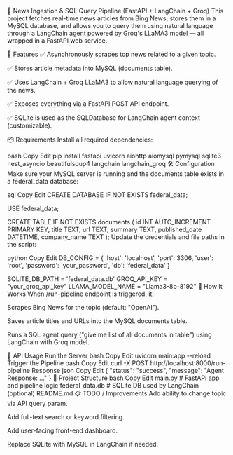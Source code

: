 📰 News Ingestion & SQL Query Pipeline (FastAPI + LangChain + Groq)
This project fetches real-time news articles from Bing News, stores them in a MySQL database, and allows you to query them using natural language through a LangChain agent powered by Groq's LLaMA3 model — all wrapped in a FastAPI web service.

🚀 Features
✅ Asynchronously scrapes top news related to a given topic.

✅ Stores article metadata into MySQL (documents table).

✅ Uses LangChain + Groq LLaMA3 to allow natural language querying of the news.

✅ Exposes everything via a FastAPI POST API endpoint.

✅ SQLite is used as the SQLDatabase for LangChain agent context (customizable).

📦 Requirements
Install all required dependencies:

bash
Copy
Edit
pip install fastapi uvicorn aiohttp aiomysql pymysql sqlite3 nest_asyncio beautifulsoup4 langchain langchain_groq
🛠 Configuration
Make sure your MySQL server is running and the documents table exists in a federal_data database:

sql
Copy
Edit
CREATE DATABASE IF NOT EXISTS federal_data;

USE federal_data;

CREATE TABLE IF NOT EXISTS documents (
    id INT AUTO_INCREMENT PRIMARY KEY,
    title TEXT,
    url TEXT,
    summary TEXT,
    published_date DATETIME,
    company_name TEXT
);
Update the credentials and file paths in the script:

python
Copy
Edit
DB_CONFIG = {
    'host': 'localhost',
    'port': 3306,
    'user': 'root',
    'password': 'your_password',
    'db': 'federal_data'
}

SQLITE_DB_PATH = 'federal_data.db'
GROQ_API_KEY = "your_groq_api_key"
LLAMA_MODEL_NAME = "Llama3-8b-8192"
🧠 How It Works
When /run-pipeline endpoint is triggered, it:

Scrapes Bing News for the topic (default: "OpenAI").

Saves article titles and URLs into the MySQL documents table.

Runs a SQL agent query ("give me list of all documents in table") using LangChain with Groq model.

📡 API Usage
Run the Server
bash
Copy
Edit
uvicorn main:app --reload
Trigger the Pipeline
bash
Copy
Edit
curl -X POST http://localhost:8000/run-pipeline
Response
json
Copy
Edit
{
  "status": "success",
  "message": "Agent Response: ..."
}
📁 Project Structure
bash
Copy
Edit
main.py          # FastAPI app and pipeline logic
federal_data.db  # SQLite DB used by LangChain (optional)
README.md
📋 TODO / Improvements
Add ability to change topic via API query param.

Add full-text search or keyword filtering.

Add user-facing front-end dashboard.

Replace SQLite with MySQL in LangChain if needed.

